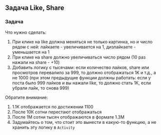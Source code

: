 ## Задача Like, Share
### Задача
Что нужно сделать:

1. При клике на like должна меняться не только картинка, но и число рядом с ней: лайкаете - увеличивается на 1, дизлайкаете - уменьшается на 1
2. При клике на share должно увеличиваться число рядом (10 раз нажали на share - +10)
3. Добавить логику с тысячами: если количество лайков, share или просмотров перевалило за 999, то должно отображаться 1K и т.д., а не 1000 (при этом предыдущие функции должны работать: если у поста было 999 лайков и вы нажали like, то должно стать 1К, если убрали лайк, то снова 999)

Обратите внимание:

1. 1.1К отображается по достижении 1100
2. После 10К сотни перестают отображаться
3. После 1M сотни тысяч отображаются в формате 1.3M
4. Задумайтесь о том, что стоит это вынести в какую-то функцию, а не хранить эту логику в `Activity`